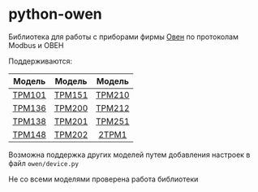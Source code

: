 # python-owen #

Библиотека для работы с приборами фирмы [Овен] по протоколам Modbus и ОВЕН

Поддерживаются:

|  Модель  |  Модель  |  Модель  |
| :------: | :------: | :------: |
| [ТРМ101] | [ТРМ151] | [ТРМ210] |
| [ТРМ136] | [ТРМ200] | [ТРМ212] |
| [ТРМ138] | [ТРМ201] | [ТРМ251] |
| [ТРМ148] | [ТРМ202] | [2ТРМ1]  |

Возможна поддержка других моделей путем добавления настроек в файл `owen/device.py`

Не со всеми моделями проверена работа библиотеки

[Овен]:   https://owen.ru
[ТРМ101]: https://owen.ru/product/trm101
[ТРМ136]: https://owen.ru/product/trm136
[ТРМ138]: https://owen.ru/product/trm138
[ТРМ148]: https://owen.ru/product/trm148
[ТРМ151]: https://owen.ru/product/trm151
[ТРМ200]: https://owen.ru/product/trm200
[ТРМ201]: https://owen.ru/product/trm201
[ТРМ202]: https://owen.ru/product/trm202
[ТРМ210]: https://owen.ru/product/trm210
[ТРМ212]: https://owen.ru/product/trm212
[ТРМ251]: https://owen.ru/product/trm251
[2ТРМ1]:  https://owen.ru/product/2trm1
